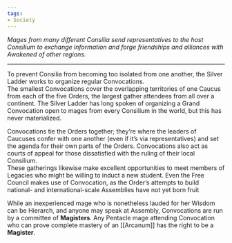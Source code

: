 ```yaml
---
tags:
- Society
---
```


_Mages from many different Consilia send representatives to the host Consilium to exchange information and forge friendships and alliances with Awakened of other regions._

---

To prevent Consilia from becoming too isolated from one another, the Silver Ladder works to organize regular Convocations.\
The smallest Convocations cover the overlapping territories of one Caucus from each of the five Orders, the largest gather attendees from all over a continent. The Silver Ladder has long spoken of organizing a Grand Convocation open to mages from every Consilium in the world, but this has never materialized.

Convocations tie the Orders together; they’re where the leaders of Caucuses confer with one another (even if it’s via representatives) and set the agenda for their own parts of the Orders. Convocations also act as courts of appeal for those dissatisfied with the ruling of their local Consilium.\
These gatherings likewise make excellent opportunities to meet members of Legacies who might be willing to induct a new student. Even the Free Council makes use of Convocation, as the Order’s attempts to build national- and international-scale Assemblies have not yet born fruit

While an inexperienced mage who is nonetheless lauded for her Wisdom can be Hierarch, and anyone may speak at Assembly, Convocations are run by a committee of **Magisters**. Any Pentacle mage attending Convocation who can prove complete mastery of an [[Arcanum]] has the right to be a **Magister**.